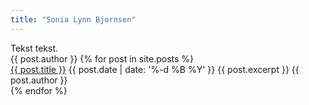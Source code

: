 ```yaml
---
title: "Sonia Lynn Bjornsen"
---
```


<div id="about">
  <div itemprop="description">
    Tekst tekst.
  </div>
</div>

<div itemscope itemtype="http://schema.org/Blog">
  <span itemprop="about" itemscope itemid="{{ site.url }}#about" class="hidden">{{ post.author }}</span>
  {% for post in site.posts %}
    <div itemprop="blogPost" itemscope itemtype="http://schema.org/BlogPosting">
      <a itemprop="url" href="{{ site.url }}{{ post.url }}"><span itemprop="name"><span itemprop="headline">{{ post.title }}</span></span></a>
      <time itemprop="datePublished" datetime="{{ post.date | date: '%Y-%m-%d' }}">{{ post.date | date: '%-d %B %Y' }}</time>
      <span itemprop="articleBody">{{ post.excerpt }}</span>
      <span itemprop="author" itemscope itemid="{{ site.url }}#about" class="hidden">{{ post.author }}</span>
    </div>
  {% endfor %}
</div>
